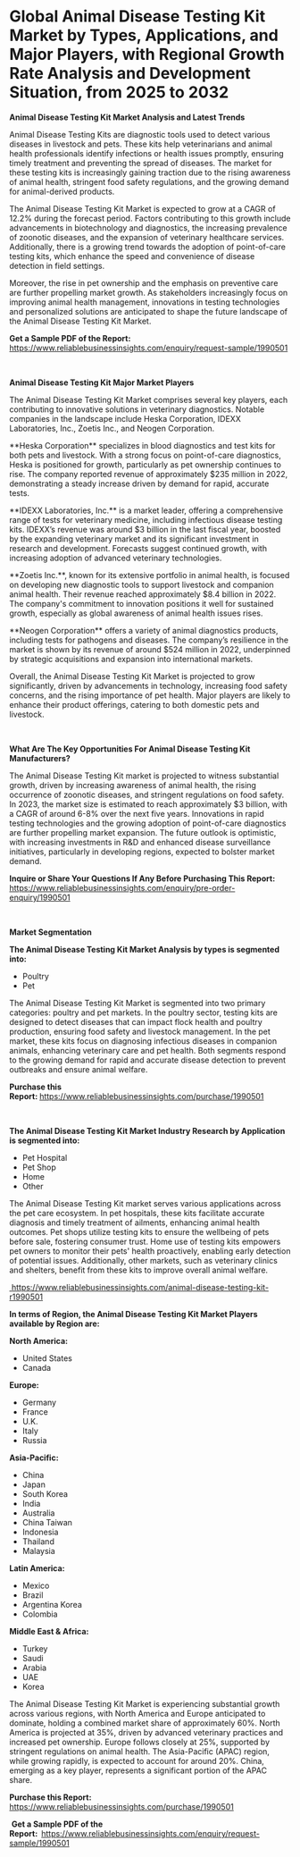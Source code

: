 <p><h1>Global Animal Disease Testing Kit Market by Types, Applications, and Major Players, with Regional Growth Rate Analysis and Development Situation, from 2025 to 2032</h1></p><p><strong>Animal Disease Testing Kit Market Analysis and Latest Trends</strong></p>
<p><p>Animal Disease Testing Kits are diagnostic tools used to detect various diseases in livestock and pets. These kits help veterinarians and animal health professionals identify infections or health issues promptly, ensuring timely treatment and preventing the spread of diseases. The market for these testing kits is increasingly gaining traction due to the rising awareness of animal health, stringent food safety regulations, and the growing demand for animal-derived products.</p><p>The Animal Disease Testing Kit Market is expected to grow at a CAGR of 12.2% during the forecast period. Factors contributing to this growth include advancements in biotechnology and diagnostics, the increasing prevalence of zoonotic diseases, and the expansion of veterinary healthcare services. Additionally, there is a growing trend towards the adoption of point-of-care testing kits, which enhance the speed and convenience of disease detection in field settings.</p><p>Moreover, the rise in pet ownership and the emphasis on preventive care are further propelling market growth. As stakeholders increasingly focus on improving animal health management, innovations in testing technologies and personalized solutions are anticipated to shape the future landscape of the Animal Disease Testing Kit Market.</p></p>
<p><strong>Get a Sample PDF of the Report:&nbsp;</strong> <a href="https://www.reliablebusinessinsights.com/enquiry/request-sample/1990501?utm_campaign=3524&utm_medium=2&utm_source=Github&utm_content=ia&utm_term=16042025&utm_id=animal-disease-testing-kit">https://www.reliablebusinessinsights.com/enquiry/request-sample/1990501</a></p>
<p>&nbsp;</p>
<p><strong>Animal Disease Testing Kit Major Market Players</strong></p>
<p><p>The Animal Disease Testing Kit Market comprises several key players, each contributing to innovative solutions in veterinary diagnostics. Notable companies in the landscape include Heska Corporation, IDEXX Laboratories, Inc., Zoetis Inc., and Neogen Corporation.</p><p>**Heska Corporation** specializes in blood diagnostics and test kits for both pets and livestock. With a strong focus on point-of-care diagnostics, Heska is positioned for growth, particularly as pet ownership continues to rise. The company reported revenue of approximately $235 million in 2022, demonstrating a steady increase driven by demand for rapid, accurate tests.</p><p>**IDEXX Laboratories, Inc.** is a market leader, offering a comprehensive range of tests for veterinary medicine, including infectious disease testing kits. IDEXX’s revenue was around $3 billion in the last fiscal year, boosted by the expanding veterinary market and its significant investment in research and development. Forecasts suggest continued growth, with increasing adoption of advanced veterinary technologies.</p><p>**Zoetis Inc.**, known for its extensive portfolio in animal health, is focused on developing new diagnostic tools to support livestock and companion animal health. Their revenue reached approximately $8.4 billion in 2022. The company's commitment to innovation positions it well for sustained growth, especially as global awareness of animal health issues rises.</p><p>**Neogen Corporation** offers a variety of animal diagnostics products, including tests for pathogens and diseases. The company’s resilience in the market is shown by its revenue of around $524 million in 2022, underpinned by strategic acquisitions and expansion into international markets.</p><p>Overall, the Animal Disease Testing Kit Market is projected to grow significantly, driven by advancements in technology, increasing food safety concerns, and the rising importance of pet health. Major players are likely to enhance their product offerings, catering to both domestic pets and livestock.</p></p>
<p>&nbsp;</p>
<p><strong>What Are The Key Opportunities For Animal Disease Testing Kit Manufacturers?</strong></p>
<p><p>The Animal Disease Testing Kit market is projected to witness substantial growth, driven by increasing awareness of animal health, the rising occurrence of zoonotic diseases, and stringent regulations on food safety. In 2023, the market size is estimated to reach approximately $3 billion, with a CAGR of around 6-8% over the next five years. Innovations in rapid testing technologies and the growing adoption of point-of-care diagnostics are further propelling market expansion. The future outlook is optimistic, with increasing investments in R&D and enhanced disease surveillance initiatives, particularly in developing regions, expected to bolster market demand.</p></p>
<p><strong>Inquire or Share Your Questions If Any Before Purchasing This Report:</strong> <a href="https://www.reliablebusinessinsights.com/enquiry/pre-order-enquiry/1990501?utm_campaign=3524&utm_medium=2&utm_source=Github&utm_content=ia&utm_term=16042025&utm_id=animal-disease-testing-kit">https://www.reliablebusinessinsights.com/enquiry/pre-order-enquiry/1990501</a></p>
<p>&nbsp;</p>
<p><strong>Market Segmentation</strong></p>
<p><strong>The Animal Disease Testing Kit Market Analysis by types is segmented into:</strong></p>
<p><ul><li>Poultry</li><li>Pet</li></ul></p>
<p><p>The Animal Disease Testing Kit Market is segmented into two primary categories: poultry and pet markets. In the poultry sector, testing kits are designed to detect diseases that can impact flock health and poultry production, ensuring food safety and livestock management. In the pet market, these kits focus on diagnosing infectious diseases in companion animals, enhancing veterinary care and pet health. Both segments respond to the growing demand for rapid and accurate disease detection to prevent outbreaks and ensure animal welfare.</p></p>
<p><strong>Purchase this Report:&nbsp;</strong><a href="https://www.reliablebusinessinsights.com/purchase/1990501?utm_campaign=3524&utm_medium=2&utm_source=Github&utm_content=ia&utm_term=16042025&utm_id=animal-disease-testing-kit">https://www.reliablebusinessinsights.com/purchase/1990501</a></p>
<p>&nbsp;</p>
<p><strong>The Animal Disease Testing Kit Market Industry Research by Application is segmented into:</strong></p>
<p><ul><li>Pet Hospital</li><li>Pet Shop</li><li>Home</li><li>Other</li></ul></p>
<p><p>The Animal Disease Testing Kit market serves various applications across the pet care ecosystem. In pet hospitals, these kits facilitate accurate diagnosis and timely treatment of ailments, enhancing animal health outcomes. Pet shops utilize testing kits to ensure the wellbeing of pets before sale, fostering consumer trust. Home use of testing kits empowers pet owners to monitor their pets' health proactively, enabling early detection of potential issues. Additionally, other markets, such as veterinary clinics and shelters, benefit from these kits to improve overall animal welfare.</p></p>
<p><a href="https://www.reliablebusinessinsights.com/animal-disease-testing-kit-r1990501?utm_campaign=3524&utm_medium=2&utm_source=Github&utm_content=ia&utm_term=16042025&utm_id=animal-disease-testing-kit">&nbsp;https://www.reliablebusinessinsights.com/animal-disease-testing-kit-r1990501</a></p>
<p><strong>In terms of Region, the Animal Disease Testing Kit Market Players available by Region are:</strong></p>
<p>
    <p> <strong> North America: </strong>
        <ul>
            <li>United States</li>
            <li>Canada</li>
        </ul>
        </p> 
    <p> <strong> Europe: </strong>
        <ul>
            <li>Germany</li>
            <li>France</li>
            <li>U.K.</li>
            <li>Italy</li>
            <li>Russia</li>
        </ul>
        </p> 
    <p> <strong> Asia-Pacific: </strong>
        <ul>
            <li>China</li>
            <li>Japan</li>
            <li>South Korea</li>
            <li>India</li>
            <li>Australia</li>
            <li>China Taiwan</li>
            <li>Indonesia</li>
            <li>Thailand</li>
            <li>Malaysia</li>
        </ul>
        </p> 
    <p> <strong> Latin America: </strong>
        <ul>
            <li>Mexico</li>
            <li>Brazil</li>
            <li>Argentina Korea</li>
            <li>Colombia</li>
        </ul>
        </p> 
    <p> <strong> Middle East & Africa: </strong>
        <ul>
            <li>Turkey</li>
            <li>Saudi</li>
            <li>Arabia</li>
            <li>UAE</li>
            <li>Korea</li>
        </ul>
    </p>
    </p>
<p><p>The Animal Disease Testing Kit Market is experiencing substantial growth across various regions, with North America and Europe anticipated to dominate, holding a combined market share of approximately 60%. North America is projected at 35%, driven by advanced veterinary practices and increased pet ownership. Europe follows closely at 25%, supported by stringent regulations on animal health. The Asia-Pacific (APAC) region, while growing rapidly, is expected to account for around 20%. China, emerging as a key player, represents a significant portion of the APAC share.</p></p>
<p><strong>Purchase this Report: </strong><a href="https://www.reliablebusinessinsights.com/purchase/1990501?utm_campaign=3524&utm_medium=2&utm_source=Github&utm_content=ia&utm_term=16042025&utm_id=animal-disease-testing-kit">https://www.reliablebusinessinsights.com/purchase/1990501</a></p>
<p>&nbsp;<strong>Get a Sample PDF of the Report:&nbsp;&nbsp;</strong><a href="https://www.reliablebusinessinsights.com/enquiry/request-sample/1990501?utm_campaign=3524&utm_medium=2&utm_source=Github&utm_content=ia&utm_term=16042025&utm_id=animal-disease-testing-kit">https://www.reliablebusinessinsights.com/enquiry/request-sample/1990501</a></p>
<p><strong></strong></p>
<p><p></p><p></p><p></p></p>